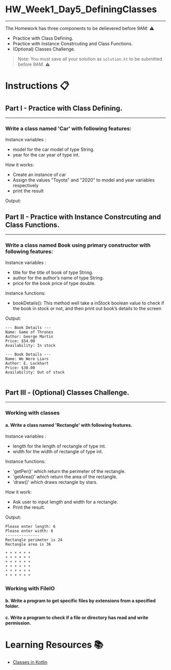 # HW_Week1_Day5_DefiningClasses
---
The Homework has three components to be delievered before 9AM: ⚠️
- Practice with Class Defining.
- Practice with Instance Constrcuting and Class Functions.
- (Optional) Classes Challenge.
> Note: You must save all your solution as `solution.kt` to be submitted before 9AM. ⚠️
# Instructions 📋

## Part I - Practice with Class Defining.
---
### Write a class named 'Car' with following features:

Instance variables :
- model for the car model of type String.
- year for the car year of type int.

How it works:
- Create an instance of car
- Assign the values "Toyota" and "2020" to model and year variables respectively
- print the result


Output:

## Part II - Practice with Instance Constrcuting and Class Functions.
---
### Write a class named Book using primary constructor with following features:

Instance variables :
- title for the title of book of type String.
- author for the author’s name of type String.
- price for the book price of type double.

Instance functions:
- bookDetails(): This method well take a inStock boolean value to check if the book in stock or not, and then print out book’s details to the screen

Output:
```console
--- Book Details ---
Name: Game of Thrones 
Author: George Martin
Price: $54.00
Availability: In stock

--- Book Details ---
Name: We Were Liars
Author: E. Lockhart
Price: $30.00
Availability: Out of stock


```


## Part III - (Optional) Classes Challenge.
---
### Working with classes
#### a. Write a class named 'Rectangle' with following features.

Instance variables :
- length for the length of rectangle of type int.
- width for the width of rectangle of type int.

Instance functions:
- 'getPer()' which return the perimeter of the rectangle.
- 'getArea()' which return the area of the rectangle.
- 'draw()' which draws rectangle by stars.

How it work:
- Ask user to input length and width for a rectangle.
- Print the result.

Output:
```console
Please enter length: 6
Please enter width: 6
---------------
Rectangle perimeter is 24
Rectangle area is 36

* * * * * * 
* * * * * * 
* * * * * * 
* * * * * * 
* * * * * * 
* * * * * * 
```

### Working with FileIO
#### b. Write a program to get specific files by extensions from a specified folder.

#### c. Write a program to check if a file or directory has read and write permission.




# Learning Resources  📚
* [Classes in Kotlin](https://kotlinlang.org/docs/classes.html)
